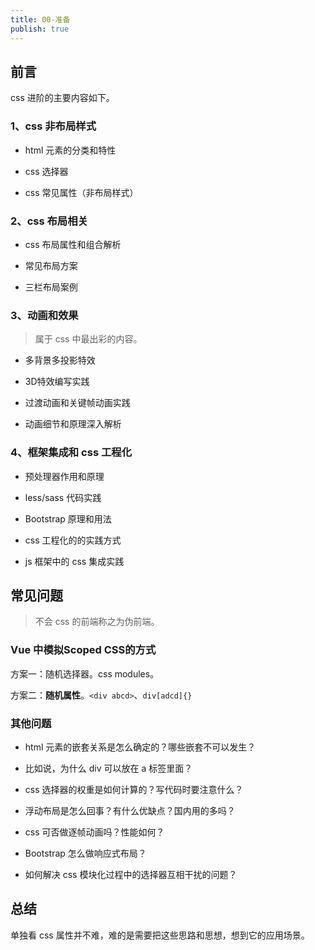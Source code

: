 ```yaml
---
title: 00-准备
publish: true
---
```


<ArticleTopAd></ArticleTopAd>

## 前言

css 进阶的主要内容如下。

### 1、css 非布局样式

- html 元素的分类和特性

- css 选择器

- css 常见属性（非布局样式）

### 2、css 布局相关

- css 布局属性和组合解析

- 常见布局方案

- 三栏布局案例

### 3、动画和效果

> 属于 css 中最出彩的内容。

- 多背景多投影特效

- 3D特效编写实践

- 过渡动画和关键帧动画实践

- 动画细节和原理深入解析

### 4、框架集成和 css 工程化

- 预处理器作用和原理

- less/sass 代码实践

- Bootstrap 原理和用法

- css 工程化的的实践方式

- js 框架中的 css 集成实践

## 常见问题

> 不会 css 的前端称之为伪前端。

### Vue 中模拟Scoped CSS的方式

方案一：随机选择器。css  modules。

方案二：**随机属性**。`<div abcd>`、`div[adcd]{}`

### 其他问题

- html 元素的嵌套关系是怎么确定的？哪些嵌套不可以发生？

- 比如说，为什么 div 可以放在 a 标签里面？

- css 选择器的权重是如何计算的？写代码时要注意什么？

- 浮动布局是怎么回事？有什么优缺点？国内用的多吗？

- css 可否做逐帧动画吗？性能如何？

- Bootstrap 怎么做响应式布局？

- 如何解决 css 模块化过程中的选择器互相干扰的问题？

## 总结

单独看 css 属性并不难，难的是需要把这些思路和思想，想到它的应用场景。


